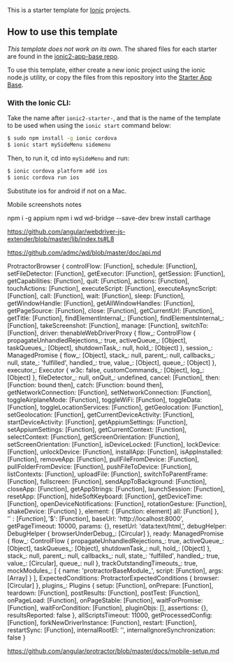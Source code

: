 This is a starter template for [Ionic](http://ionicframework.com/docs/) projects.

## How to use this template

*This template does not work on its own*. The shared files for each starter are found in the [ionic2-app-base repo](https://github.com/ionic-team/ionic2-app-base).

To use this template, either create a new ionic project using the ionic node.js utility, or copy the files from this repository into the [Starter App Base](https://github.com/ionic-team/ionic2-app-base).

### With the Ionic CLI:

Take the name after `ionic2-starter-`, and that is the name of the template to be used when using the `ionic start` command below:

```bash
$ sudo npm install -g ionic cordova
$ ionic start mySideMenu sidemenu
```

Then, to run it, cd into `mySideMenu` and run:

```bash
$ ionic cordova platform add ios
$ ionic cordova run ios
```

Substitute ios for android if not on a Mac.


Mobile screenshots notes

npm i -g appium
npm i wd wd-bridge --save-dev
brew install carthage

https://github.com/angular/webdriver-js-extender/blob/master/lib/index.ts#L8

https://github.com/admc/wd/blob/master/doc/api.md


ProtractorBrowser {
  controlFlow: [Function],
  schedule: [Function],
  setFileDetector: [Function],
  getExecutor: [Function],
  getSession: [Function],
  getCapabilities: [Function],
  quit: [Function],
  actions: [Function],
  touchActions: [Function],
  executeScript: [Function],
  executeAsyncScript: [Function],
  call: [Function],
  wait: [Function],
  sleep: [Function],
  getWindowHandle: [Function],
  getAllWindowHandles: [Function],
  getPageSource: [Function],
  close: [Function],
  getCurrentUrl: [Function],
  getTitle: [Function],
  findElementInternal_: [Function],
  findElementsInternal_: [Function],
  takeScreenshot: [Function],
  manage: [Function],
  switchTo: [Function],
  driver:
   thenableWebDriverProxy {
     flow_:
      ControlFlow {
        propagateUnhandledRejections_: true,
        activeQueue_: [Object],
        taskQueues_: [Object],
        shutdownTask_: null,
        hold_: [Object] },
     session_:
      ManagedPromise {
        flow_: [Object],
        stack_: null,
        parent_: null,
        callbacks_: null,
        state_: 'fulfilled',
        handled_: true,
        value_: [Object],
        queue_: [Object] },
     executor_: Executor { w3c: false, customCommands_: [Object], log_: [Object] },
     fileDetector_: null,
     onQuit_: undefined,
     cancel: [Function],
     then: [Function: bound then],
     catch: [Function: bound then],
     getNetworkConnection: [Function],
     setNetworkConnection: [Function],
     toggleAirplaneMode: [Function],
     toggleWiFi: [Function],
     toggleData: [Function],
     toggleLocationServices: [Function],
     getGeolocation: [Function],
     setGeolocation: [Function],
     getCurrentDeviceActivity: [Function],
     startDeviceActivity: [Function],
     getAppiumSettings: [Function],
     setAppiumSettings: [Function],
     getCurrentContext: [Function],
     selectContext: [Function],
     getScreenOrientation: [Function],
     setScreenOrientation: [Function],
     isDeviceLocked: [Function],
     lockDevice: [Function],
     unlockDevice: [Function],
     installApp: [Function],
     isAppInstalled: [Function],
     removeApp: [Function],
     pullFileFromDevice: [Function],
     pullFolderFromDevice: [Function],
     pushFileToDevice: [Function],
     listContexts: [Function],
     uploadFile: [Function],
     switchToParentFrame: [Function],
     fullscreen: [Function],
     sendAppToBackground: [Function],
     closeApp: [Function],
     getAppStrings: [Function],
     launchSession: [Function],
     resetApp: [Function],
     hideSoftKeyboard: [Function],
     getDeviceTime: [Function],
     openDeviceNotifications: [Function],
     rotationGesture: [Function],
     shakeDevice: [Function] },
  element: { [Function: element] all: [Function] },
  '$': [Function],
  '$$': [Function],
  baseUrl: 'http://localhost:8000',
  getPageTimeout: 10000,
  params: {},
  resetUrl: 'data:text/html,<html></html>',
  debugHelper: DebugHelper { browserUnderDebug_: [Circular] },
  ready:
   ManagedPromise {
     flow_:
      ControlFlow {
        propagateUnhandledRejections_: true,
        activeQueue_: [Object],
        taskQueues_: [Object],
        shutdownTask_: null,
        hold_: [Object] },
     stack_: null,
     parent_: null,
     callbacks_: null,
     state_: 'fulfilled',
     handled_: true,
     value_: [Circular],
     queue_: null },
  trackOutstandingTimeouts_: true,
  mockModules_:
   [ { name: 'protractorBaseModule_',
       script: [Function],
       args: [Array] } ],
  ExpectedConditions: ProtractorExpectedConditions { browser: [Circular] },
  plugins_:
   Plugins {
     setup: [Function],
     onPrepare: [Function],
     teardown: [Function],
     postResults: [Function],
     postTest: [Function],
     onPageLoad: [Function],
     onPageStable: [Function],
     waitForPromise: [Function],
     waitForCondition: [Function],
     pluginObjs: [],
     assertions: {},
     resultsReported: false },
  allScriptsTimeout: 11000,
  getProcessedConfig: [Function],
  forkNewDriverInstance: [Function],
  restart: [Function],
  restartSync: [Function],
  internalRootEl: '',
  internalIgnoreSynchronization: false }

  https://github.com/angular/protractor/blob/master/docs/mobile-setup.md
